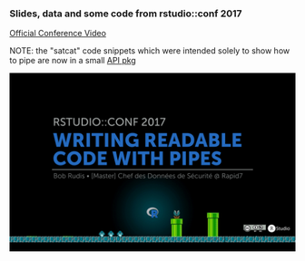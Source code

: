 
### Slides, data and some code from rstudio::conf 2017

[Official Conference Video](https://www.rstudio.com/resources/videos/writing-readable-code-with-pipes/)

NOTE: the "satcat" code snippets which were intended solely to show how to pipe are now in a small [API pkg](https://github.com/hrbrmstr/satcat)

![](readme.png)
